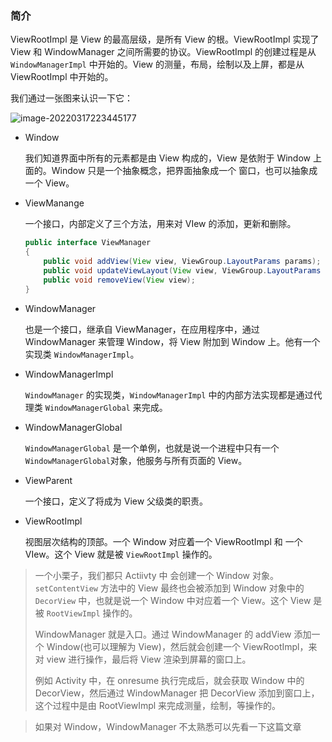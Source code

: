### 简介

ViewRootImpl 是 View 的最高层级，是所有 View 的根。ViewRootImpl 实现了 View 和 WindowManager 之间所需要的协议。ViewRootImpl 的创建过程是从 `WindowManagerImpl` 中开始的。View 的测量，布局，绘制以及上屏，都是从 ViewRootImpl 中开始的。

我们通过一张图来认识一下它：

![image-20220317223445177](https://cdn.jsdelivr.net/gh/LvKang-insist/PicGo/202203172234346.png)



- Window

  我们知道界面中所有的元素都是由 View 构成的，View 是依附于 Window 上面的。Window 只是一个抽象概念，把界面抽象成一个 窗口，也可以抽象成一个 View。

- ViewManange

  一个接口，内部定义了三个方法，用来对 VIew 的添加，更新和删除。

  ```java
  public interface ViewManager
  {
      public void addView(View view, ViewGroup.LayoutParams params);
      public void updateViewLayout(View view, ViewGroup.LayoutParams params);
      public void removeView(View view);
  }
  ```

- WindowManager

  也是一个接口，继承自 ViewManager，在应用程序中，通过 WindowManager 来管理 Window，将 View 附加到 Window 上。他有一个实现类 `WindowManagerImpl`。

- WindowManagerImpl

  `WindowManager` 的实现类，`WindowManagerImpl` 中的内部方法实现都是通过代理类 `WindowManagerGlobal` 来完成。

- WindowManagerGlobal

  `WindowManagerGlobal` 是一个单例，也就是说一个进程中只有一个 `WindowManagerGlobal`对象，他服务与所有页面的 View。

- ViewParent

  一个接口，定义了将成为 View 父级类的职责。

- ViewRootImpl

  视图层次结构的顶部。一个 Window 对应着一个 ViewRootImpl 和 一个 VIew。这个 View 就是被 `ViewRootImpl` 操作的。

> 一个小栗子，我们都只 Actiivty 中 会创建一个 Window 对象。 `setContentView` 方法中的 View 最终也会被添加到 Window 对象中的 `DecorView` 中，也就是说一个 Window 中对应着一个 View。这个 View 是被  `RootViewImpl` 操作的。
>
>  WindowManager 就是入口。通过 WindowManager 的 addView 添加一个 Window(也可以理解为 View)，然后就会创建一个 ViewRootImpl，来对 view 进行操作，最后将 View 渲染到屏幕的窗口上。
>
> 例如 Activity 中，在 onresume 执行完成后，就会获取 Window 中的 DecorView，然后通过 WindowManager 把 DecorView 添加到窗口上，这个过程中是由 RootViewImpl 来完成测量，绘制，等操作的。

> 如果对 Window，WindowManager 不太熟悉可以先看一下这篇文章

